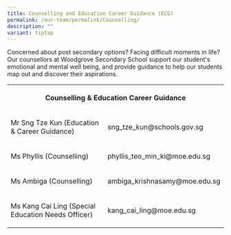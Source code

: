 ```yaml
---
title: Counselling and Education Career Guidance (ECG)
permalink: /our-team/permalink/Counselling/
description: ""
variant: tiptap
---
```

<p>Concerned about post secondary options? Facing difficult moments in life?
Our counsellors at Woodgrove Secondary School support our student's emotional
and mental well being, and provide guidance to help our students map out
and discover their aspirations.</p>
<table style="minWidth: 50px">
<colgroup>
<col>
<col>
</colgroup>
<tbody>
<tr>
<th rowspan="1" colspan="2">
<p>Counselling &amp; Education Career Guidance</p>
</th>
</tr>
<tr>
<td rowspan="1" colspan="1">
<p>Mr Sng Tze Kun (Education &amp; Career Guidance)</p>
</td>
<td rowspan="1" colspan="1">
<p>sng_tze_kun@schools.gov.sg</p>
</td>
</tr>
<tr>
<td rowspan="1" colspan="1">
<p>Ms Phyllis (Counselling)</p>
</td>
<td rowspan="1" colspan="1">
<p>phyllis_teo_min_ki@moe.edu.sg</p>
</td>
</tr>
<tr>
<td rowspan="1" colspan="1">
<p>Ms Ambiga (Counselling)</p>
</td>
<td rowspan="1" colspan="1">
<p>ambiga_krishnasamy@moe.edu.sg</p>
</td>
</tr>
<tr>
<td rowspan="1" colspan="1">
<p>Ms Kang Cai Ling (Special Education Needs Officer)</p>
</td>
<td rowspan="1" colspan="1">
<p>kang_cai_ling@moe.edu.sg</p>
</td>
</tr>
</tbody>
</table>
<p></p>